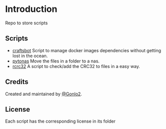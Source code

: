 # Introduction

Repo to store scripts

## Scripts

* [craftsbot](./craftsbot) Script to manage docker images dependencies without getting lost in the ocean.
* [pytonas](./pytonas) Move the files in a folder to a nas.
* [rcrc32](./rcrc32) A script to check/add the CRC32 to files in a easy way.

## Credits

Created and maintained by [@Gonlo2](https://github.com/Gonlo2/).

## License

Each script has the corresponding license in its folder 
